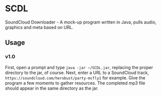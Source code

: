 # SCDL
SoundCloud Downloader - A mock-up program written in Java, pulls audio, graphics and meta based on URL.

## Usage

### v1.0

First, open a prompt and type `java -jar ~/SCDL.jar`, replacing the proper directory to the jar, of course.
Next, enter a URL to a SoundCloud track, `https://soundcloud.com/herobust/party-mcfly1` for example.
Give the program a few moments to gather resources. The completed mp3 file should appear in the same directory as the jar.
